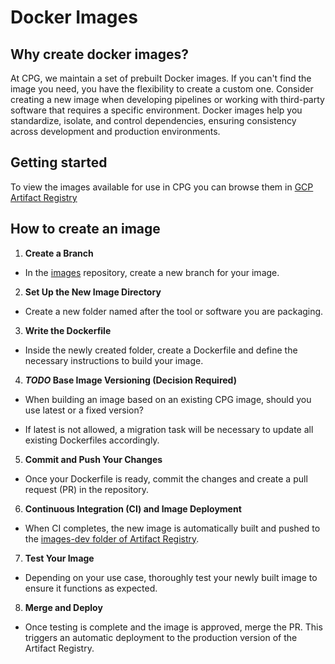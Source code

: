 # Docker Images

## Why create docker images?

At CPG, we maintain a set of prebuilt Docker images. If you can't find the image you need, you have the flexibility to create a custom one. Consider creating a new image when developing pipelines or working with third-party software that requires a specific environment. Docker images help you standardize, isolate, and control dependencies, ensuring consistency across development and production environments.

## Getting started

To view the images available for use in CPG you can browse them in
[GCP Artifact Registry](https://console.cloud.google.com/artifacts/docker/cpg-common/australia-southeast1/images?orgonly=true&project=cpg-common&supportedpurview=project)

## How to create an image

1. **Create a Branch**

* In the [images](https://github.com/populationgenomics/images) repository, create a new branch for your image.

2. **Set Up the New Image Directory**

* Create a new folder named after the tool or software you are packaging.

3. **Write the Dockerfile**

* Inside the newly created folder, create a Dockerfile and define the necessary instructions to build your image.

4. **_TODO_ Base Image Versioning (Decision Required)**

* When building an image based on an existing CPG image, should you use latest or a fixed version?

* If latest is not allowed, a migration task will be necessary to update all existing Dockerfiles accordingly.

5. **Commit and Push Your Changes**

* Once your Dockerfile is ready, commit the changes and create a pull request (PR) in the repository.

6. **Continuous Integration (CI) and Image Deployment**

* When CI completes, the new image is automatically built and pushed to the [images-dev folder of Artifact Registry](https://console.cloud.google.com/artifacts/docker/cpg-common/australia-southeast1/images-dev?orgonly=true&project=cpg-common&supportedpurview=project).

7. **Test Your Image**

* Depending on your use case, thoroughly test your newly built image to ensure it functions as expected.

8. **Merge and Deploy**

* Once testing is complete and the image is approved, merge the PR. This triggers an automatic deployment to the production version of the Artifact Registry.
